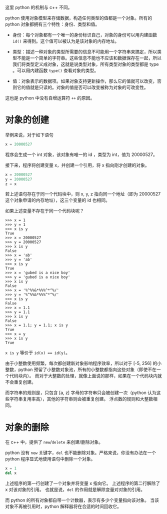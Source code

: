 <!--
.. title: Python 构造对象的机制
.. slug: python-objects
.. date: 2018-08-04 15:06:03 UTC+08:00
.. tags: Python
.. category: ComputerScience
.. link: 
.. description: 
.. type: text
-->



这里 python 的机制与 c++ 不同。

python 使用对象模型来存储数据，构造任何类型的值都是一个对象。所有的 python 对象都拥有三个特性：身份、类型和值。

<!-- TEASER_END:  -->

- 身份：每个对象都有一个唯一的身份标识自己，对象的身份可以用内建函数 `id()` 来得到。这个值可以被认为是该对象的内存地址。

- 类型：描述一种对象的类型所需要的信息不可能用一个字符串来搞定，所以类型不能是一个简单的字符串。这些信息不能也不应该和数据保存在一起，所以我们将类型定义成对象，这就是说类型对象，所有类型对象的类型都是 type 。可以用内建函数 `type()` 查看对象的类型。

- 值：对象表示的数据项。如果对象支持更新操作，那么它的值就可以改变，否则它的值就是只读的。对象的值是否可以改变被称为对象的可改变性。

这也是 python 中没有自增运算符 `++` 的原因。

# 对象的创建


举例来说，对于如下语句
```python
x = 20000527
```

程序会生成一个 int 对象，该对象有唯一的 id ，类型为 int，值为 20000527。

接下来，程序将创建变量 x，并创建一个引用，将 x 指向刚才创建的对象。


```python
x = 20000527
y = 20000527
z = x
```
若上述语句存在于同一个代码块中，则 x, y, z 指向同一个地址（即为 20000527 这个对象申请的内存地址），这三个变量的 id 也相同。

如果上述变量不存在于同一个代码块呢？
```
>>> x = 1
>>> y = 1
>>> x is y
True
>>> x = 20000527
>>> y = 20000527
>>> x is y
False
>>> x = 'ab'
>>> y = 'ab'
>>> x is y
True
>>> x = 'gubed is a nice boy'
>>> y = 'gubed is a nice boy'
>>> x is y
False
>>> x = '%^%%&*%%%^*^%/'
>>> y = '%^%%&*%%%^*^%/'
>>> x is y
False
>>> x = 1.1
>>> y = 1.1
>>> x is y
False
>>> x = 1.1; y = 1.1; x is y
True
>>> x = y
>>> x is y
True

```

`x is y` 等价于 `id(x) == id(y)`。

由于小整数使用频繁，每次都创建新对象影响程序效率，所以对于 [-5, 256] 的小整数，python 预留了小整数对象池，所有的小整数都指向这些对象（即使不在一个代码块内）。
而对于大整数的处理，就像上面说的那样，如果在一个代码块内就不会重复创建。

而字符串的规则是，只包含 [a, z] 字母的字符串只会被创建一次（python 认为这些字符串复用率高），其他的字符串则会被重复创建。
浮点数的规则和大整数相同。


# 对象的删除

在 c++ 中，提供了 `new`/`delete` 来创建/删除对象。

python 没有 `new` 关键字，`del` 也不能删除对象。严格来说，你没有办法在一个 python 程序显式地使用语句中删除一个对象。

```python
x = 1
del x
```

上述程序的第一行创建了一个对象并将变量 x 指向它。
上述程序的第二行解除了 x 对该对象的引用。
也就是说，`del` 的作用就是解除变量对对象的引用。

而 python 的所有对象都自带一个计数器，表示有多少个变量指向该对象。
当该对象不再被引用时，python 解释器将在合适的时间回收它。